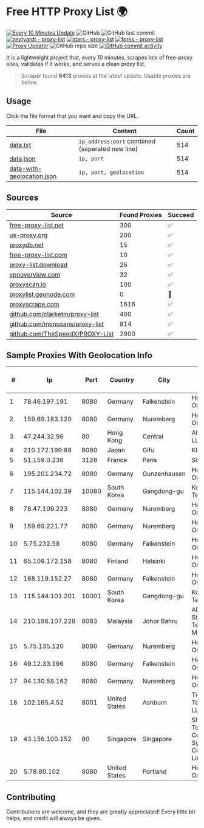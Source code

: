 
# Free HTTP Proxy List 🌍

[![Every 10 Minutes Update](https://github.com/mertguvencli/http-proxy-list/actions/workflows/main.yml/badge.svg?branch=main)](https://github.com/mertguvencli/http-proxy-list/actions/workflows/main.yml)
![GitHub](https://img.shields.io/github/license/mertguvencli/http-proxy-list)
![GitHub last commit](https://img.shields.io/github/last-commit/mertguvencli/http-proxy-list)
[![zevtyardt - proxy-list](https://img.shields.io/static/v1?label=zevtyardt&message=proxy-list&color=blue&logo=github)](https://github.com/zevtyardt/proxy-list "Go to GitHub repo")
[![stars - proxy-list](https://img.shields.io/github/stars/zevtyardt/proxy-list?style=social)](https://github.com/zevtyardt/proxy-list)
[![forks - proxy-list](https://img.shields.io/github/forks/zevtyardt/proxy-list?style=social)](https://github.com/zevtyardt/proxy-list)
[![Proxy Updater](https://github.com/zevtyardt/proxy-list/workflows/Proxy%20Updater/badge.svg)](https://github.com/zevtyardt/proxy-list/actions?query=workflow:"Proxy+Updater")
![GitHub repo size](https://img.shields.io/github/repo-size/zevtyardt/proxy-list)
[![GitHub commit activity](https://img.shields.io/github/commit-activity/m/zevtyardt/proxy-list?logo=commits)](https://github.com/zevtyardt/proxy-list/commits/main)

It is a lightweight project that, every 10 minutes, scrapes lots of free-proxy sites, validates if it works, and serves a clean proxy list.

> Scraper found **6413** proxies at the latest update. Usable proxies are below.

## Usage

Click the file format that you want and copy the URL.

|File|Content|Count|
|----|-------|-----|
|[data.txt](https://raw.githubusercontent.com/mertguvencli/http-proxy-list/main/proxy-list/data.txt)|`ip_address:port` combined (seperated new line)|514|
|[data.json](https://raw.githubusercontent.com/mertguvencli/http-proxy-list/main/proxy-list/data.json)|`ip, port`|514|
|[data-with-geolocation.json](https://raw.githubusercontent.com/mertguvencli/http-proxy-list/main/proxy-list/data-with-geolocation.json)|`ip, port, geolocation`|514|

## Sources

|Source|Found Proxies|Succeed|
|------|-------------|-------|
|[free-proxy-list.net](https://free-proxy-list.net)|300|✅|
|[us-proxy.org](https://www.us-proxy.org)|200|✅|
|[proxydb.net](http://proxydb.net)|15|✅|
|[free-proxy-list.com](https://free-proxy-list.com/?page=&port=&type%5B%5D=http&type%5B%5D=https&up_time=0&search=Search)|10|✅|
|[proxy-list.download](https://www.proxy-list.download/HTTP)|26|✅|
|[vpnoverview.com](https://vpnoverview.com/privacy/anonymous-browsing/free-proxy-servers)|32|✅|
|[proxyscan.io](https://www.proxyscan.io)|100|✅|
|[proxylist.geonode.com](https://proxylist.geonode.com/api/proxy-list?limit=300&page=1&sort_by=lastChecked&sort_type=desc&protocols=http,https)|0|🚫|
|[proxyscrape.com](https://api.proxyscrape.com/v2/?request=displayproxies&protocol=http&timeout=10000&country=all&ssl=all&anonymity=all)|1616|✅|
|[github.com/clarketm/proxy-list](https://raw.githubusercontent.com/clarketm/proxy-list/master/proxy-list-raw.txt)|400|✅|
|[github.com/monosans/proxy-list](https://raw.githubusercontent.com/monosans/proxy-list/main/proxies/http.txt)|814|✅|
|[github.com/TheSpeedX/PROXY-List](https://raw.githubusercontent.com/TheSpeedX/PROXY-List/master/http.txt)|2900|✅|


## Sample Proxies With Geolocation Info

|#|Ip|Port|Country|City|Internet Service Provider|
|-|--|----|-------|----|-------------------------|
|1|78.46.197.191|8080|Germany|Falkenstein|Hetzner Online GmbH|
|2|159.69.183.120|8080|Germany|Nuremberg|Hetzner Online GmbH|
|3|47.244.32.96|80|Hong Kong|Central|Alibaba.com LLC|
|4|210.172.199.88|8080|Japan|Gifu|KITAGATA|
|5|51.159.0.236|3128|France|Paris|SCALEWAY|
|6|195.201.234.72|8080|Germany|Gunzenhausen|Hetzner Online GmbH|
|7|115.144.102.39|10080|South Korea|Gangdong-gu|Korea Telecom|
|8|78.47.109.223|8080|Germany|Nuremberg|Hetzner Online GmbH|
|9|159.69.221.77|8080|Germany|Nuremberg|Hetzner Online GmbH|
|10|5.75.232.58|8080|Germany|Falkenstein|Hetzner Online GmbH|
|11|65.109.172.158|8080|Finland|Helsinki|Hetzner Online GmbH|
|12|168.119.152.27|8080|Germany|Falkenstein|Hetzner Online GmbH|
|13|115.144.101.201|10001|South Korea|Gangdong-gu|Korea Telecom|
|14|210.186.107.228|8083|Malaysia|Johor Bahru|ADSL Streamyx Telekom Malaysia|
|15|5.75.135.120|8080|Germany|Nuremberg|Hetzner Online GmbH|
|16|49.12.33.196|8080|Germany|Falkenstein|Hetzner Online GmbH|
|17|94.130.58.162|8080|Germany|Nuremberg|Hetzner Online GmbH|
|18|102.165.4.52|8001|United States|Ashburn|Tier.Net Technologies LLC|
|19|43.156.100.152|80|Singapore|Singapore|Shenzhen Tencent Computer Systems Company Limited|
|20|5.78.80.102|8080|United States|Portland|Hetzner Online GmbH|



## Contributing

Contributions are welcome, and they are greatly appreciated! Every
little bit helps, and credit will always be given.

